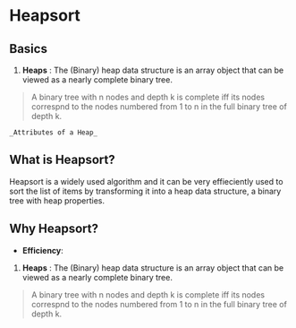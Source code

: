 # Heapsort 

## Basics
1. __Heaps__ : The (Binary) heap data structure is an array object that can be viewed as a nearly complete binary tree.

> A binary tree with n nodes and depth k is complete iff its nodes correspnd to the nodes numbered from 1 to n in the full binary tree of depth k.

    _Attributes of a Heap_


## What is Heapsort? 
Heapsort is a widely used algorithm and it can be very effieciently used to sort the list of items by transforming it into a heap data structure, a binary tree with heap properties.

## Why Heapsort?
- __Efficiency__: 

1. __Heaps__ : The (Binary) heap data structure is an array object that can be viewed as a nearly complete binary tree.

> A binary tree with n nodes and depth k is complete iff its nodes correspnd to the nodes numbered from 1 to n in the full binary tree of depth k.